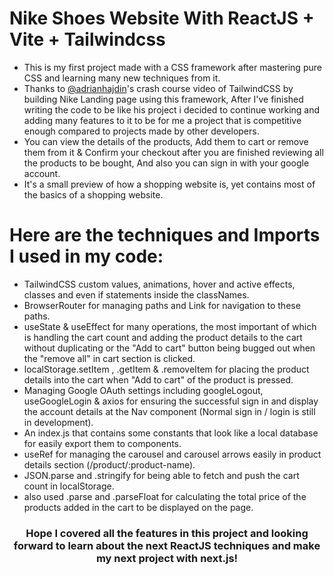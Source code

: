 # Nike Shoes Website With ReactJS + Vite + Tailwindcss

- This is my first project made with a CSS framework after mastering pure CSS and learning many new techniques from it.
- Thanks to <a href="https://github.com/adrianhajdin">@adrianhajdin</a>'s crash course video of TailwindCSS by building Nike Landing page using this framework, After I've finished writing the code to be like his project i decided to continue working and adding many features to it to be for me a project that is competitive enough compared to projects made by other developers.
- You can view the details of the products, Add them to cart or remove them from it & Confirm your checkout after you are finished reviewing all the products to be bought, And also you can sign in with your google account.
- It's a small preview of how a shopping website is, yet contains most of the basics of a shopping website.


# Here are the techniques and Imports I used in my code:

- TailwindCSS custom values, animations, hover and active effects, classes and even if statements inside the classNames.
- BrowserRouter for managing paths and Link for navigation to these paths.
- useState & useEffect for many operations, the most important of which is handling the cart count and adding the product details to the cart without duplicating or the "Add to cart" button being bugged out when the "remove all" in cart section is clicked.
- localStorage.setItem , .getItem & .removeItem for placing the product details into the cart when "Add to cart" of the product is pressed.
- Managing Google OAuth settings including googleLogout, useGoogleLogin & axios for ensuring the successful sign in and display the account details at the Nav component (Normal sign in / login is still in development).
- An index.js that contains some constants that look like a local database for easily export them to components.
- useRef for managing the carousel and carousel arrows easily in product details section (/product/:product-name).
- JSON.parse and .stringify for being able to fetch and push the cart count in localStorage.
- also used .parse and .parseFloat for calculating the total price of the products added in the cart to be displayed on the page.


### <p align=center font-weight=bold> Hope I covered all the features in this project and looking forward to learn about the next ReactJS techniques and make my next project with next.js! </p>

